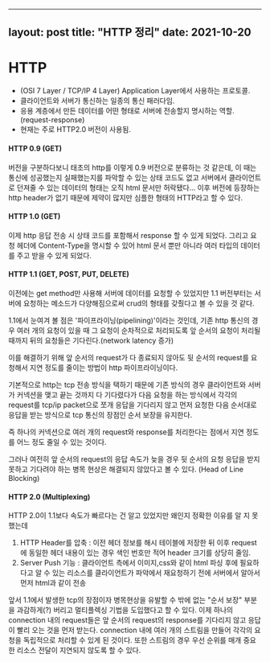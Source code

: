 
---
layout: post
title: "HTTP 정리"
date: 2021-10-20
---


# HTTP

- (OSI 7 Layer / TCP/IP 4 Layer) Application Layer에서 사용하는 프로토콜.
- 클라이언트와 서버가 통신하는 일종의 통신 패러다임.
- 응용 계층에서 만든 데이터를 어떤 형태로 서버에 전송할지 명시하는 역할.(request-response)
- 현재는 주로 HTTP2.0 버전이 사용됨. 


#### HTTP 0.9 (GET)
버전을 구분하다보니 태초의 http를 이렇게 0.9 버전으로 분류하는 것 같은데,
이 때는 통신에 성공했는지 실패했는지를 파악할 수 있는 상태 코드도 없고 서버에서 클라이언트로 
던져줄 수 있는 데이터의 형태는 오직 html 문서만 허락됐다... 
이후 버전에 등장하는 http header가 없기 때문에 제약이 많지만 심플한 형태의 
HTTP라고 할 수 있다. 


#### HTTP 1.0 (GET)
이제 http 응답 전송 시 상태 코드를 포함해서 response 할 수 있게 되었다.
그리고 요청 헤더에 Content-Type을 명시할 수 있어 html 문서 뿐만 아니라 여러 타입의 데이터를
주고 받을 수 있게 되었다.


#### HTTP 1.1 (GET, POST, PUT, DELETE)
이전에는 get method만 사용해 서버에 데이터를 요청할 수 있었지만 1.1 버전부터는 서버에 요청하는 
메소드가 다양해짐으로써 crud의 형태를 갖췄다고 볼 수 있을 것 같다.

1.1에서 눈여겨 볼 점은 '파이프라이닝(pipelining)'이라는 것인데, 
기존 http 통신의 경우 여러 개의 요청이 있을 때 그 요청이 순차적으로 처리되도록
앞 순서의 요청이 처리될 때까지 뒤의 요청들은 기다린다.(network latency 증가)

이를 해결하기 위해 앞 순서의 request가 다 종료되지 않아도 뒷 순서의 request를 요청해서
지연 정도를 줄이는 방법이 http 파이프라이닝이다.

기본적으로 http는 tcp 전송 방식을 택하기 때문에 
기존 방식의 경우 클라이언트와 서버가 커넥션을 맺고 끝는 것까지 다 기다렸다가 다음 요청을 하는 방식에서
각각의 request를 tcp/ip packet으로 쪼개 응답을 기다리지 않고 먼저 요청한 다음 
순서대로 응답을 받는 방식으로 tcp 통신의 장점인 순서 보장을 유지한다.

즉 하나의 커넥션으로 여러 개의 request와 response를 처리한다는 점에서 지연 정도를 어느 정도
줄일 수 있는 것이다.

그러나 여전히 앞 순서의 request의 응답 속도가 늦을 경우 뒷 순서의 요청 응답을 받지 못하고
기다려야 하는 병목 현상은 해결되지 않았다고 볼 수 있다.
(Head of Line Blocking)


#### HTTP 2.0 (Multiplexing)

HTTP 2.0이 1.1보다 속도가 빠르다는 건 알고 있었지만 왜인지 정확한 이유를 알 지 못했는데
1. HTTP Header를 압축 : 이전 헤더 정보를 해시 테이블에 저장한 뒤 이후 request에 동일한 
헤더 내용이 있는 경우 색인 번호만 적어 header 크기를 상당히 줄임.
2. Server Push 기능 : 클라이언트 측에서 이미지,css와 같이 html 파싱 후에 필요하다고 알 수 있는
리소스를 클라이언트가 파악에서 재요청하기 전에 서버에서 알아서 먼저 html과 같이 전송

앞서 1.1에서 발생한 tcp의 장점이자 병목현상을 유발할 수 밖에 없는 "순서 보장" 부분을 과감하게(?)
버리고 멀티플렉싱 기법을 도입했다고 할 수 있다. 이제 하나의 connection 내의
request들은 앞 순서의 request의 response를 기다리지 않고 응답이 빨리 오는 것을 먼저 받는다. 
connection 내에 여러 개의 스트림을 만들어 각각의 요청을 독립적으로 처리할 수 있게 된 것이다.
또한 스트림의 경우 우선 순위를 매개 중요한 리소스 전달이 지연되지 않도록 할 수 있다.

